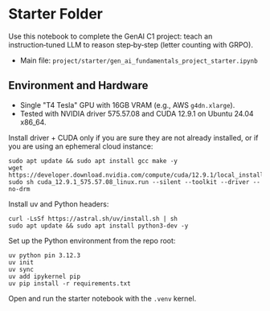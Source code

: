 # Starter Folder

Use this notebook to complete the GenAI C1 project: teach an instruction‑tuned LLM to reason step‑by‑step (letter counting with GRPO).

- Main file: `project/starter/gen_ai_fundamentals_project_starter.ipynb`

## Environment and Hardware

- Single "T4 Tesla" GPU with 16GB VRAM (e.g., AWS `g4dn.xlarge`).
- Tested with NVIDIA driver 575.57.08 and CUDA 12.9.1 on Ubuntu 24.04 x86_64.

Install driver + CUDA only if you are sure they are not already installed, or if you are using an ephemeral cloud instance:
```
sudo apt update && sudo apt install gcc make -y
wget https://developer.download.nvidia.com/compute/cuda/12.9.1/local_installers/cuda_12.9.1_575.57.08_linux.run
sudo sh cuda_12.9.1_575.57.08_linux.run --silent --toolkit --driver --no-drm
```

Install uv and Python headers:
```
curl -LsSf https://astral.sh/uv/install.sh | sh
sudo apt update && sudo apt install python3-dev -y
```

Set up the Python environment from the repo root:
```
uv python pin 3.12.3
uv init
uv sync
uv add ipykernel pip
uv pip install -r requirements.txt
```

Open and run the starter notebook with the `.venv` kernel.
